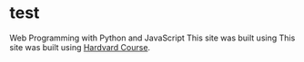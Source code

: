 # test
Web Programming with Python and JavaScript
This site was built using This site was built using [Hardvard Course](https://cs50.harvard.edu/web/2020/).
